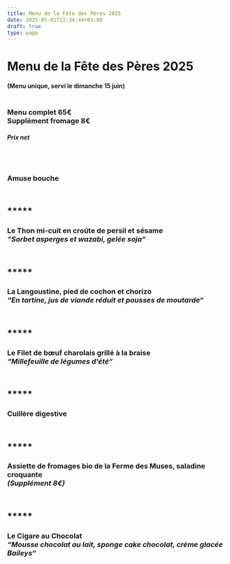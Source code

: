 ```yaml
---
title: Menu de la Fête des Pères 2025
date: 2025-05-01T12:34:44+01:00
draft: true
type: page
---
```



# Menu de la Fête des Pères 2025

#### (Menu unique, servi le dimanche 15 juin)

### <br/>Menu complet 65€<br/>Supplément fromage 8€

##### _Prix net_

## <br/>

### Amuse bouche

## <br/>*****

### Le Thon mi-cuit en croûte de persil et sésame<br/> _“Sorbet asperges et wazabi, gelée soja“_
## <br/> *****

### La Langoustine, pied de cochon et chorizo<br/> _“En tartine, jus de viande réduit et pousses de moutarde“_

## <br/> *****

### Le Filet de bœuf charolais grillé à la braise<br/>  _“Millefeuille de légumes d’été“_

## <br/> *****

### Cuillère digestive

## <br/> *****

### Assiette de fromages bio de la Ferme des Muses, saladine croquante<br/> _(Supplément 8€)_

## <br/> *****

### Le Cigare au Chocolat<br/> _“Mousse chocolat au lait, sponge cake chocolat, crème glacée Baileys“_


<br/><br/><br/>